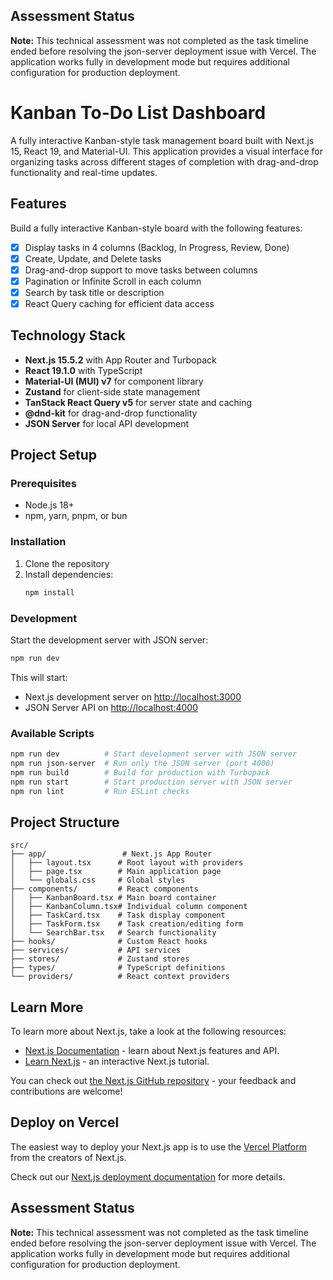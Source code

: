 ## Assessment Status

**Note:** This technical assessment was not completed as the task timeline ended before resolving the json-server deployment issue with Vercel. The application works fully in development mode but requires additional configuration for production deployment.

# Kanban To-Do List Dashboard

A fully interactive Kanban-style task management board built with Next.js 15, React 19, and Material-UI. This application provides a visual interface for organizing tasks across different stages of completion with drag-and-drop functionality and real-time updates.

## Features

Build a fully interactive Kanban-style board with the following features:

- [x] Display tasks in 4 columns (Backlog, In Progress, Review, Done)
- [x] Create, Update, and Delete tasks
- [x] Drag-and-drop support to move tasks between columns
- [x] Pagination or Infinite Scroll in each column
- [x] Search by task title or description
- [x] React Query caching for efficient data access

## Technology Stack

- **Next.js 15.5.2** with App Router and Turbopack
- **React 19.1.0** with TypeScript
- **Material-UI (MUI) v7** for component library
- **Zustand** for client-side state management
- **TanStack React Query v5** for server state and caching
- **@dnd-kit** for drag-and-drop functionality
- **JSON Server** for local API development

## Project Setup

### Prerequisites

- Node.js 18+
- npm, yarn, pnpm, or bun

### Installation

1. Clone the repository
2. Install dependencies:
   ```bash
   npm install
   ```

### Development

Start the development server with JSON server:

```bash
npm run dev
```

This will start:

- Next.js development server on [http://localhost:3000](http://localhost:3000)
- JSON Server API on [http://localhost:4000](http://localhost:4000)

### Available Scripts

```bash
npm run dev          # Start development server with JSON server
npm run json-server  # Run only the JSON server (port 4000)
npm run build        # Build for production with Turbopack
npm run start        # Start production server with JSON server
npm run lint         # Run ESLint checks
```

## Project Structure

```
src/
├── app/                 # Next.js App Router
│   ├── layout.tsx      # Root layout with providers
│   ├── page.tsx        # Main application page
│   └── globals.css     # Global styles
├── components/         # React components
│   ├── KanbanBoard.tsx # Main board container
│   ├── KanbanColumn.tsx# Individual column component
│   ├── TaskCard.tsx    # Task display component
│   ├── TaskForm.tsx    # Task creation/editing form
│   └── SearchBar.tsx   # Search functionality
├── hooks/              # Custom React hooks
├── services/           # API services
├── stores/             # Zustand stores
├── types/              # TypeScript definitions
└── providers/          # React context providers
```

## Learn More

To learn more about Next.js, take a look at the following resources:

- [Next.js Documentation](https://nextjs.org/docs) - learn about Next.js features and API.
- [Learn Next.js](https://nextjs.org/learn) - an interactive Next.js tutorial.

You can check out [the Next.js GitHub repository](https://github.com/vercel/next.js) - your feedback and contributions are welcome!

## Deploy on Vercel

The easiest way to deploy your Next.js app is to use the [Vercel Platform](https://vercel.com/new?utm_medium=default-template&filter=next.js&utm_source=create-next-app&utm_campaign=create-next-app-readme) from the creators of Next.js.

Check out our [Next.js deployment documentation](https://nextjs.org/docs/app/building-your-application/deploying) for more details.

## Assessment Status

**Note:** This technical assessment was not completed as the task timeline ended before resolving the json-server deployment issue with Vercel. The application works fully in development mode but requires additional configuration for production deployment.
